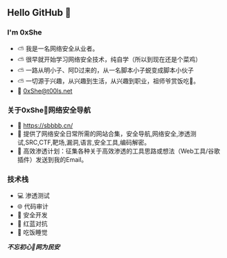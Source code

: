 ## Hello GitHub  👋



### I'm 0xShe
- ⛅ 我是一名网络安全从业者。
- ⛅ 很早就开始学习网络安全技术，纯自学（所以到现在还是个菜鸡）
- ⛅ 一路从明小子、阿D过来的，从一名脚本小子蜕变成脚本小伙子
- ⛅ 一切源于兴趣，从兴趣到生活，从兴趣到职业，祖师爷赏饭吃🍜。
- 📧 0xShe@t00ls.net

### 关于0xShe🔰网络安全导航
- 🍺 https://sbbbb.cn/ 
- 🍺 提供了网络安全日常所需的网站合集，安全导航,网络安全,渗透测试,SRC,CTF,靶场,漏洞,语言,安全工具,编码解密。
- 🍺 高效渗透计划：征集各种关于高效渗透的工具思路或想法（Web工具/谷歌插件）发送到我的Email。

### 技术栈
- 💻 渗透测试
- 🌐 代码审计
- 🔧 安全开发
- 🔰 红蓝对抗
- 🍟 吃饭睡觉



***不忘初心🔰网为民安***
